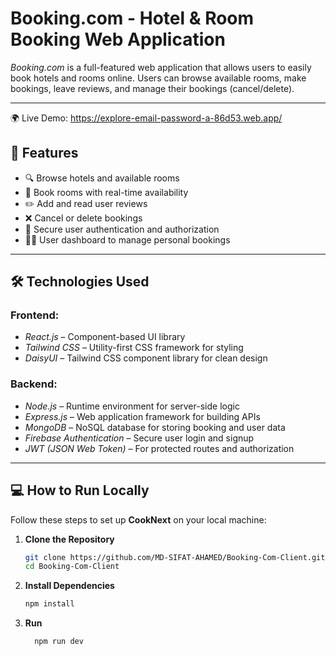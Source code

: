 # Booking.com - Hotel & Room Booking Web Application

*Booking.com* is a full-featured web application that allows users to easily book hotels and rooms online. Users can browse available rooms, make bookings, leave reviews, and manage their bookings (cancel/delete).

---
🌍 Live Demo: https://explore-email-password-a-86d53.web.app/

## 🚀 Features

- 🔍 Browse hotels and available rooms
- 🏨 Book rooms with real-time availability
- ✏️ Add and read user reviews
- ❌ Cancel or delete bookings
- 🔐 Secure user authentication and authorization
- 🧑‍💼 User dashboard to manage personal bookings

---

## 🛠️ Technologies Used

### Frontend:
- *React.js* – Component-based UI library
- *Tailwind CSS* – Utility-first CSS framework for styling
- *DaisyUI* – Tailwind CSS component library for clean design

### Backend:
- *Node.js* – Runtime environment for server-side logic
- *Express.js* – Web application framework for building APIs
- *MongoDB* – NoSQL database for storing booking and user data
- *Firebase Authentication* – Secure user login and signup
- *JWT (JSON Web Token)* – For protected routes and authorization

---

## 💻 How to Run Locally

Follow these steps to set up **CookNext** on your local machine:

1. **Clone the Repository**
   ```bash
   git clone https://github.com/MD-SIFAT-AHAMED/Booking-Com-Client.git
   cd Booking-Com-Client


 2. **Install Dependencies**
    ```bash
    npm install
    
4. **Run**
   ```bash
     npm run dev

